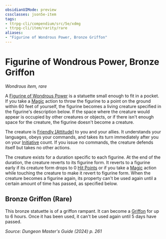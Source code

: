 ```yaml
---
obsidianUIMode: preview
cssclasses: json5e-item
tags:
- ttrpg-cli/compendium/src/5e/xdmg
- ttrpg-cli/item/rarity/rare
aliases: 
- "Figurine of Wondrous Power, Bronze Griffon"
---
```

# Figurine of Wondrous Power, Bronze Griffon
*Wondrous item, rare*  



A [Figurine of Wondrous Power](3-Compendium/items/figurine-of-wondrous-power-xdmg.md) is a statuette small enough to fit in a pocket. If you take a [Magic](3-Compendium/rules/actions.md#Magic) action to throw the figurine to a point on the ground within 60 feet of yourself, the figurine becomes a living creature specified in the figurine's description below. If the space where the creature would appear is occupied by other creatures or objects, or if there isn't enough space for the creature, the figurine doesn't become a creature.

The creature is [Friendly [Attitude]](3-Compendium/rules/variant-rules/friendly-attitude-xphb.md) to you and your allies. It understands your languages, obeys your commands, and takes its turn immediately after you on your [Initiative](3-Compendium/rules/variant-rules/initiative-xphb.md) count. If you issue no commands, the creature defends itself but takes no other actions.

The creature exists for a duration specific to each figurine. At the end of the duration, the creature reverts to its figurine form. It reverts to a figurine early if its creature form drops to 0 [Hit Points](3-Compendium/rules/variant-rules/hit-points-xphb.md) or if you take a [Magic](3-Compendium/rules/actions.md#Magic) action while touching the creature to make it revert to figurine form. When the creature becomes a figurine again, its property can't be used again until a certain amount of time has passed, as specified below.

## Bronze Griffon (Rare)

This bronze statuette is of a griffon rampant. It can become a [Griffon](3-Compendium/bestiary/monstrosity/griffon-xmm.md) for up to 6 hours. Once it has been used, it can't be used again until 5 days have passed.

*Source: Dungeon Master's Guide (2024) p. 261*